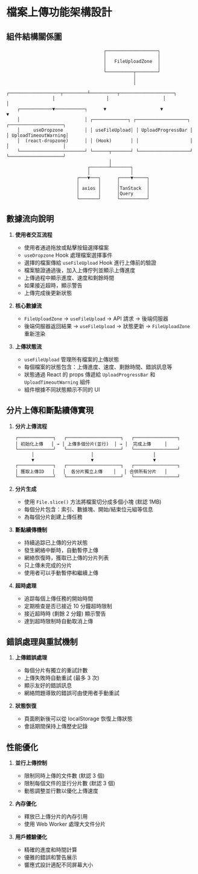 # 檔案上傳功能架構設計

## 組件結構關係圖

```
                                    ┌───────────────────┐
                                    │                   │
                                    │   FileUploadZone  │
                                    │                   │
                                    └──────────┬────────┘
                                               │
                                               │
                 ┌───────────────────┬─────────┴──────────┬────────────────────┐
                 │                   │                    │                    │
    ┌────────────▼───────────┐      ▼                    ▼                    ▼
    │                        │ ┌─────────────┐ ┌───────────────────┐ ┌────────────────────┐
    │     useDropzone        │ │ useFileUpload│ │ UploadProgressBar │ │ UploadTimeoutWarning│
    │  (react-dropzone)      │ │ (Hook)       │ │                   │ │                    │
    └────────────────────────┘ └──────┬───────┘ └───────────────────┘ └────────────────────┘
                                      │
                              ┌───────┴───────┐
                              │               │
                          ┌───▼───┐      ┌────▼─────┐
                          │       │      │          │
                          │ axios │      │TanStack  │
                          │       │      │Query     │
                          └───────┘      └──────────┘
```

## 數據流向說明

1. **使用者交互流程**
   - 使用者通過拖放或點擊按鈕選擇檔案
   - `useDropzone` Hook 處理檔案選擇事件
   - 選擇的檔案傳給 `useFileUpload` Hook 進行上傳前的驗證
   - 檔案驗證通過後，加入上傳佇列並顯示上傳進度
   - 上傳過程中顯示進度、速度和剩餘時間
   - 如果接近超時，顯示警告
   - 上傳完成後更新狀態

2. **核心數據流**
   - `FileUploadZone` → `useFileUpload` → API 請求 → 後端伺服器
   - 後端伺服器返回結果 → `useFileUpload` → 狀態更新 → `FileUploadZone` 重新渲染

3. **上傳狀態流**
   - `useFileUpload` 管理所有檔案的上傳狀態
   - 每個檔案的狀態包含：上傳進度、速度、剩餘時間、錯誤訊息等
   - 狀態通過 React 的 props 傳遞給 `UploadProgressBar` 和 `UploadTimeoutWarning` 組件
   - 組件根據不同狀態顯示不同的 UI

## 分片上傳和斷點續傳實現

1. **分片上傳流程**
   ```
   ┌─────────────┐   ┌────────────────────┐   ┌────────────────┐
   │ 初始化上傳   │ → │ 上傳多個分片(並行)  │ → │  完成上傳     │
   └─────────────┘   └────────────────────┘   └────────────────┘
         │                     │                      │
         ▼                     ▼                      ▼
   ┌─────────────┐   ┌────────────────────┐   ┌────────────────┐
   │ 獲取上傳ID   │   │  各分片獨立上傳    │   │ 合併所有分片   │
   └─────────────┘   └────────────────────┘   └────────────────┘
   ```

2. **分片生成**
   - 使用 `File.slice()` 方法將檔案切分成多個小塊 (默認 1MB)
   - 每個分片包含：索引、數據塊、開始/結束位元組等信息
   - 為每個分片創建上傳任務

3. **斷點續傳機制**
   - 持續追踪已上傳的分片狀態
   - 發生網絡中斷時，自動暫停上傳
   - 網絡恢復時，獲取已上傳的分片列表
   - 只上傳未完成的分片
   - 使用者可以手動暫停和繼續上傳

4. **超時處理**
   - 追踪每個上傳任務的開始時間
   - 定期檢查是否已接近 10 分鐘超時限制
   - 接近超時時 (剩餘 2 分鐘) 顯示警告
   - 達到超時限制時自動取消上傳

## 錯誤處理與重試機制

1. **上傳錯誤處理**
   - 每個分片有獨立的重試計數
   - 上傳失敗時自動重試 (最多 3 次)
   - 顯示友好的錯誤訊息
   - 網絡問題導致的錯誤可由使用者手動重試

2. **狀態恢復**
   - 頁面刷新後可以從 localStorage 恢復上傳狀態
   - 會話期間保持上傳歷史記錄

## 性能優化

1. **並行上傳控制**
   - 限制同時上傳的文件數 (默認 3 個)
   - 限制每個文件的並行分片數 (默認 3 個)
   - 動態調整並行數以優化上傳速度

2. **內存優化**
   - 釋放已上傳分片的內存引用
   - 使用 Web Worker 處理大文件分片

3. **用戶體驗優化**
   - 精確的進度和時間計算
   - 優雅的錯誤和警告展示
   - 響應式設計適配不同屏幕大小 